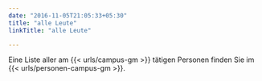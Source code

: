 ```yaml
---
date: "2016-11-05T21:05:33+05:30"
title: "alle Leute"
linkTitle: "alle Leute"

---
```


Eine Liste aller am {{< urls/campus-gm >}} tätigen Personen finden Sie im {{< urls/personen-campus-gm >}}.


